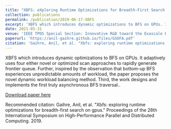 ```yaml
---
title: "XBFS: eXploring Runtime Optimizations for Breadth-First Search on GPUs"
collection: publications
permalink: /publication/2019-06-17-XBFS
excerpt: 'XBFS which introduces dynamic optimizations to BFS on GPUs. It adaptively uses four either novel or optimized scan approaches to rapidly generate frontier queue. Further, inspired by the observation that bottom-up BFS experiences unpredictable amounts of workload, the paper proposes the novel dynamic workload balancing method. Third, the work designs and implements the first truly asynchronous BFS traversal.'
date: 2021-05-31
venue: 'IEEE TPDS Special Section: Innovative R&D toward the Exascale Era'
paperurl: 'https://anil-gaihre.github.io/files/GSOFA.pdf'
citation: 'Gaihre, Anil, et al. "Xbfs: exploring runtime optimizations for breadth-first search on gpus." Proceedings of the 28th International Symposium on High-Performance Parallel and Distributed Computing. 2019.'
---
```

XBFS which introduces dynamic optimizations to BFS on GPUs. It adaptively uses four either novel or optimized scan approaches to rapidly generate frontier queue. Further, inspired by the observation that bottom-up BFS experiences unpredictable amounts of workload, the paper proposes the novel dynamic workload balancing method. Third, the work designs and implements the first truly asynchronous BFS traversal..

[Download paper here](https://anil-gaihre.github.io/files/XBFS.pdf)

Recommended citation: Gaihre, Anil, et al. "Xbfs: exploring runtime optimizations for breadth-first search on gpus." Proceedings of the 28th International Symposium on High-Performance Parallel and Distributed Computing. 2019.
